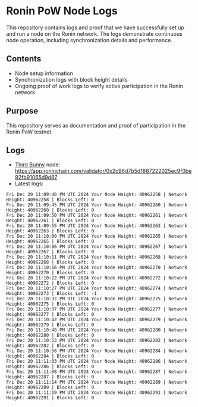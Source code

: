 # Ronin PoW Node Logs

This repository contains logs and proof that we have successfully set up and run a node on the Ronin network. The logs demonstrate continuous node operation, including synchronization details and performance.

## Contents

- Node setup information
- Synchronization logs with block height details
- Ongoing proof of work logs to verify active participation in the Ronin network

## Purpose

This repository serves as documentation and proof of participation in the Ronin PoW testnet.

## Logs

- [Third Bunny](https://thirdbunny.xyz/) node: https://app.roninchain.com/validator/0x2c96d7b5d1887222025ec9f0be92fb91065d9d87
- Latest logs:
```
Fri Dec 20 11:09:40 PM UTC 2024 Your Node Height: 40962258 | Network Height: 40962258 | Blocks Left: 0
Fri Dec 20 11:09:45 PM UTC 2024 Your Node Height: 40962260 | Network Height: 40962260 | Blocks Left: 0
Fri Dec 20 11:09:50 PM UTC 2024 Your Node Height: 40962261 | Network Height: 40962261 | Blocks Left: 0
Fri Dec 20 11:09:55 PM UTC 2024 Your Node Height: 40962263 | Network Height: 40962263 | Blocks Left: 0
Fri Dec 20 11:10:00 PM UTC 2024 Your Node Height: 40962265 | Network Height: 40962265 | Blocks Left: 0
Fri Dec 20 11:10:06 PM UTC 2024 Your Node Height: 40962267 | Network Height: 40962267 | Blocks Left: 0
Fri Dec 20 11:10:11 PM UTC 2024 Your Node Height: 40962268 | Network Height: 40962268 | Blocks Left: 0
Fri Dec 20 11:10:16 PM UTC 2024 Your Node Height: 40962270 | Network Height: 40962270 | Blocks Left: 0
Fri Dec 20 11:10:22 PM UTC 2024 Your Node Height: 40962272 | Network Height: 40962272 | Blocks Left: 0
Fri Dec 20 11:10:27 PM UTC 2024 Your Node Height: 40962274 | Network Height: 40962273 | Blocks Left: -1
Fri Dec 20 11:10:32 PM UTC 2024 Your Node Height: 40962275 | Network Height: 40962275 | Blocks Left: 0
Fri Dec 20 11:10:37 PM UTC 2024 Your Node Height: 40962277 | Network Height: 40962277 | Blocks Left: 0
Fri Dec 20 11:10:42 PM UTC 2024 Your Node Height: 40962279 | Network Height: 40962279 | Blocks Left: 0
Fri Dec 20 11:10:48 PM UTC 2024 Your Node Height: 40962280 | Network Height: 40962280 | Blocks Left: 0
Fri Dec 20 11:10:53 PM UTC 2024 Your Node Height: 40962282 | Network Height: 40962282 | Blocks Left: 0
Fri Dec 20 11:10:58 PM UTC 2024 Your Node Height: 40962284 | Network Height: 40962284 | Blocks Left: 0
Fri Dec 20 11:11:03 PM UTC 2024 Your Node Height: 40962286 | Network Height: 40962286 | Blocks Left: 0
Fri Dec 20 11:11:08 PM UTC 2024 Your Node Height: 40962287 | Network Height: 40962287 | Blocks Left: 0
Fri Dec 20 11:11:14 PM UTC 2024 Your Node Height: 40962289 | Network Height: 40962289 | Blocks Left: 0
Fri Dec 20 11:11:19 PM UTC 2024 Your Node Height: 40962291 | Network Height: 40962291 | Blocks Left: 0
```
